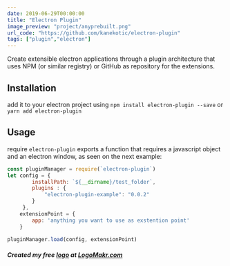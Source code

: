 ```yaml
---
date: 2019-06-29T00:00:00
title: "Electron Plugin"
image_preview: "project/anyprebuilt.png"
url_code: "https://github.com/kanekotic/electron-plugin"
tags: ["plugin","electron"]
---
```


Create extensible electron applications through a plugin architecture that uses NPM (or similar registry) or GitHub as repository for the extensions.

## Installation

add it to your electron project using `npm install electron-plugin --save` or `yarn add electron-plugin`

## Usage

require `electron-plugin` exports a function that requires a javascript object and an electron window, as seen on the next example:

```js
const pluginManager = require(`electron-plugin`)
let config = { 
        installPath: `${__dirname}/test_folder`,
        plugins : {
            "electron-plugin-example": "0.0.2"
        }
     },
    extensionPoint = {
        app: 'anything you want to use as exstention point'
    }

pluginManager.load(config, extensionPoint)
```

##### Created my free [logo](logomakr.com/2NQeYP) at [LogoMakr.com](LogoMakr.com) 